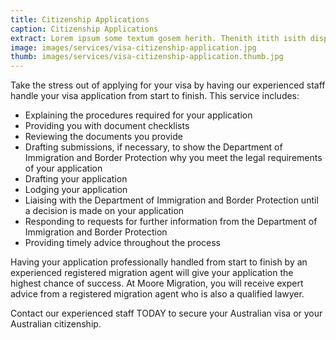 ```yaml
---
title: Citizenship Applications
caption: Citizenship Applications
extract: Lorem ipsum some textum gosem herith. Thenith itith isith displayeth henceforeth.
image: images/services/visa-citizenship-application.jpg
thumb: images/services/visa-citizenship-application.thumb.jpg
---
```

Take the stress out of applying for your visa by having our experienced staff handle your visa application from start to finish. This service includes:
* Explaining the procedures required for your application
* Providing you with document checklists
* Reviewing the documents you provide 
* Drafting submissions, if necessary, to show the Department of Immigration and Border Protection why you meet the legal requirements of your application
* Drafting your application 
* Lodging your application
* Liaising with the Department of Immigration and Border Protection until a decision is made on your application
* Responding to requests for further information from the Department of Immigration and Border Protection
* Providing timely advice throughout the process 

Having your application professionally handled from start to finish by an experienced registered migration agent will give your application the highest chance of success.  At Moore Migration, you will receive expert advice from a registered migration agent who is also a qualified lawyer. 

Contact our experienced staff TODAY to secure your Australian visa or your Australian citizenship. 

